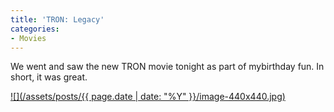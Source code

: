 ```yaml
---
title: 'TRON: Legacy'
categories:
- Movies
---
```


We went and saw the new TRON movie tonight as part of mybirthday fun. In short, it was great.

[![](/assets/posts/{{ page.date | date: "%Y" }}/image-440x440.jpg)](http://disney.go.com/tron/)
